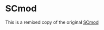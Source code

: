 # SCmod

This is a remixed copy of the original [SCmod](http://www.armaholic.com/page.php?id=26967)

